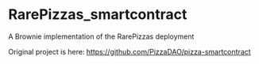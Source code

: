 # RarePizzas_smartcontract

A Brownie implementation of the RarePizzas deployment

Original project is here: https://github.com/PizzaDAO/pizza-smartcontract
